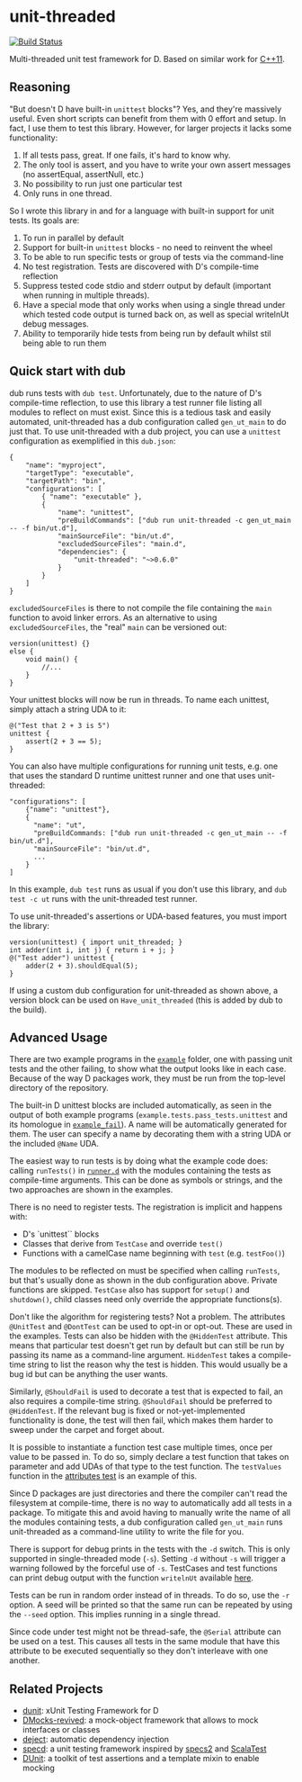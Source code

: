 unit-threaded
=============
[![Build Status](https://travis-ci.org/atilaneves/unit-threaded.png?branch=master)](https://travis-ci.org/atilaneves/unit-threaded)

Multi-threaded unit test framework for D. Based on similar work for
[C++11](https://bitbucket.org/atilaneves/unit-thread).

Reasoning
---------

"But doesn't D have built-in `unittest` blocks"? Yes, and they're
massively useful. Even short scripts can benefit from them with 0
effort and setup. In fact, I use them to test this library. However,
for larger projects it lacks some functionality:

1. If all tests pass, great. If one fails, it's hard to know why.
2. The only tool is assert, and you have to write your own assert
   messages (no assertEqual, assertNull, etc.)
3. No possibility to run just one particular test
4. Only runs in one thread.

So I wrote this library in and for a language with built-in support
for unit tests. Its goals are:

1. To run in parallel by default
2. Support for built-in `unittest` blocks - no need to reinvent the wheel
3. To be able to run specific tests or group of tests via
the command-line
4. No test registration. Tests are discovered with D's compile-time
reflection
5. Suppress tested code stdio and stderr output by default (important
when running in multiple threads).
6. Have a special mode that only works when using a single thread
under which tested code output is turned back on, as well as special
writelnUt debug messages.
7. Ability to temporarily hide tests from being run by default whilst
stil being able to run them

Quick start with dub
----------------------

dub runs tests with `dub test`. Unfortunately, due to the nature of
D's compile-time reflection, to use this library a test runner file
listing all modules to reflect on must exist. Since this is a tedious
task and easily automated, unit-threaded has a dub configuration
called `gen_ut_main` to do just that.  To use unit-threaded with a dub
project, you can use a `unittest` configuration as exemplified in this
`dub.json`:

    {
        "name": "myproject",
        "targetType": "executable",
        "targetPath": "bin",
        "configurations": [
            { "name": "executable" },
            {
                "name": "unittest",
                "preBuildCommands": ["dub run unit-threaded -c gen_ut_main -- -f bin/ut.d"],
                "mainSourceFile": "bin/ut.d",
                "excludedSourceFiles": "main.d",
                "dependencies": {
                    "unit-threaded": "~>0.6.0"
                }
            }
        ]
    }

`excludedSourceFiles` is there to not compile the file containing the
`main` function to avoid linker errors. As an alternative to using
`excludedSourceFiles`, the "real" `main` can be versioned out:

    version(unittest) {}
    else {
        void main() {
            //...
        }
    }

Your unittest blocks will now be run in threads. To name each unittest,
simply attach a string UDA to it:

    @("Test that 2 + 3 is 5")
    unittest {
        assert(2 + 3 == 5);
    }


You can also have multiple configurations for running unit tests, e.g. one that uses
the standard D runtime unittest runner and one that uses unit-threaded:

    "configurations": [
        {"name": "unittest"},
        {
          "name": "ut",
          "preBuildCommands: ["dub run unit-threaded -c gen_ut_main -- -f bin/ut.d"],
          "mainSourceFile": "bin/ut.d",
          ...
        }
    ]

In this example, `dub test` runs as usual if you don't use this
library, and `dub test -c ut` runs with the unit-threaded test runner.

To use unit-threaded's assertions or UDA-based features, you must import the library:

    version(unittest) { import unit_threaded; }
    int adder(int i, int j) { return i + j; }
    @("Test adder") unittest {
        adder(2 + 3).shouldEqual(5);
    }

If using a custom dub configuration for unit-threaded as shown above, a version
block can be used on `Have_unit_threaded` (this is added by dub to the build).


Advanced Usage
-------------

There are two example programs in the [`example`](example/) folder,
one with passing unit tests and the other failing, to show what the
output looks like in each case. Because of the way D packages work,
they must be run from the top-level directory of the repository.

The built-in D unittest blocks are included automatically, as seen in
the output of both example programs
(`example.tests.pass_tests.unittest` and its homologue in
[`example_fail`](example/example_fail)). A name will be automatically
generated for them. The user can specify a name by decorating them
with a string UDA or the included `@Name` UDA.

The easiest way to run tests is by doing what the example code does:
calling `runTests()` in [`runner.d`](unit_threaded/runner.d) with
the modules containing the tests as compile-time arguments. This can
be done as symbols or strings, and the two approaches are shown in
the examples.

There is no need to register tests. The registration is implicit
and happens with:

* D's `unittest`` blocks
* Classes that derive from `TestCase` and override `test()`
* Functions with a camelCase name beginning with `test` (e.g. `testFoo()`)

The modules to be reflected on must be specified when calling
`runTests`, but that's usually done as shown in the dub configuration
above. Private functions are skipped. `TestCase` also has support for
`setup()` and `shutdown()`, child classes need only override the
appropriate functions(s).

Don't like the algorithm for registering tests? Not a problem. The
attributes `@UnitTest` and `@DontTest` can be used to opt-in or
opt-out. These are used in the examples.
Tests can also be hidden with the `@HiddenTest` attribute. This means
that particular test doesn't get run by default but can still be run
by passing its name as a command-line argument. `HiddenTest` takes
a compile-time string to list the reason why the test is hidden. This
would usually be a bug id but can be anything the user wants.

Similarly, `@ShouldFail` is used to decorate a test that is
expected to fail, an also requires a compile-time string.
`@ShouldFail` should be preferred to `@HiddenTest`. If the
relevant bug is fixed or not-yet-implemented functionality is done,
the test will then fail, which makes them harder to sweep
under the carpet and forget about.

It is possible to instantiate a function test case multiple times,
once per value to be passed in. To do so, simply declare a test
function that takes on parameter and add UDAs of that type to
the test function. The `testValues` function in the
[attributes test](tests/pass/attributes.d) is an example of this.

Since D packages are just directories and there the compiler can't
read the filesystem at compile-time, there is no way to automatically
add all tests in a package.  To mitigate this and avoid having to
manually write the name of all the modules containing tests,
a dub configuration called `gen_ut_main` runs unit-threaded as
a command-line utility to write the file for you.

There is support for debug prints in the tests with the `-d` switch.
This is only supported in single-threaded mode (`-s`). Setting `-d`
without `-s` will trigger a warning followed by the forceful use of
`-s`.  TestCases and test functions can print debug output with the
function `writelnUt` available [here](source/unit_threaded/io.d).

Tests can be run in random order instead of in threads.  To do so, use
the `-r` option.  A seed will be printed so that the same run can be
repeated by using the `--seed` option. This implies running in a
single thread.

Since code under test might not be thread-safe, the `@Serial`
attribute can be used on a test. This causes all tests in the same
module that have this attribute to be executed sequentially so they
don't interleave with one another.

Related Projects
----------------
- [dunit](https://github.com/linkrope/dunit):
  xUnit Testing Framework for D
- [DMocks-revived](https://github.com/QAston/DMocks-revived):
  a mock-object framework that allows to mock interfaces or classes
- [deject](https://github.com/bgertzfield/deject): automatic dependency injection
- [specd](https://github.com/jostly/specd):
  a unit testing framework inspired by [specs2](http://etorreborre.github.io/specs2/) and [ScalaTest](http://www.scalatest.org)
- [DUnit](https://github.com/kalekold/dunit):
  a toolkit of test assertions and a template mixin to enable mocking
